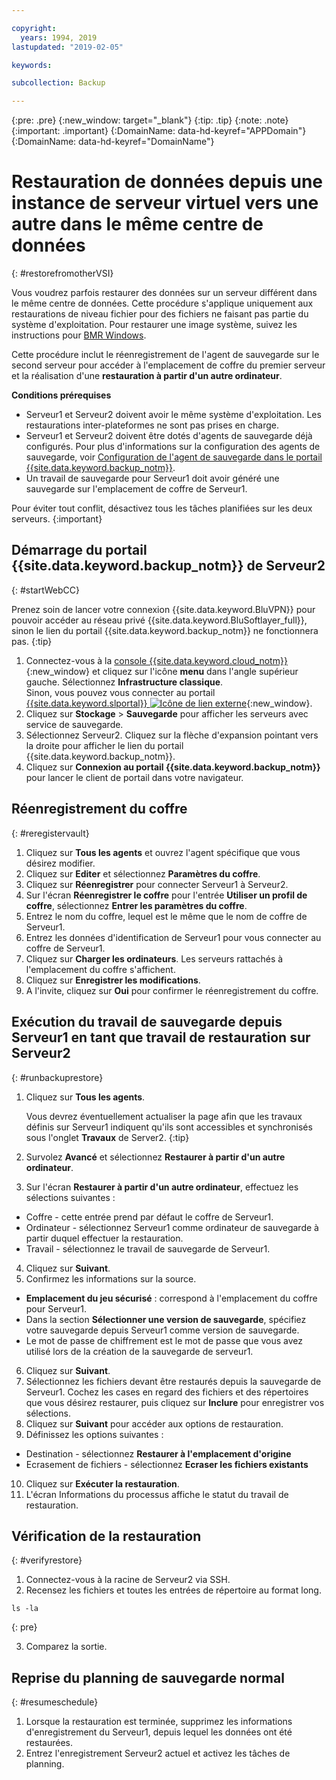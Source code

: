 ```yaml
---

copyright:
  years: 1994, 2019
lastupdated: "2019-02-05"

keywords:

subcollection: Backup

---
```

{:pre: .pre}
{:new_window: target="_blank"}
{:tip: .tip}
{:note: .note}
{:important: .important}
{:DomainName: data-hd-keyref="APPDomain"}
{:DomainName: data-hd-keyref="DomainName"}

# Restauration de données depuis une instance de serveur virtuel vers une autre dans le même centre de données
{: #restorefromotherVSI}

Vous voudrez parfois restaurer des données sur un serveur différent dans le même centre de données. Cette procédure s'applique uniquement aux restaurations de niveau fichier pour des fichiers ne faisant pas partie du système d'exploitation. Pour restaurer une image système, suivez les instructions pour [BMR Windows](/docs/infrastructure/Backup?topic=Backup-restoreBMR).

Cette procédure inclut le réenregistrement de l'agent de sauvegarde sur le second serveur pour accéder à l'emplacement de coffre du premier serveur et la réalisation d'une **restauration à partir d'un autre ordinateur**.

**Conditions prérequises**

- Serveur1 et Serveur2 doivent avoir le même système d'exploitation. Les restaurations inter-plateformes ne sont pas prises en charge.
- Serveur1 et Serveur2 doivent être dotés d'agents de sauvegarde déjà configurés. Pour plus d'informations sur la configuration des agents de sauvegarde, voir [Configuration de l'agent de sauvegarde dans le portail {{site.data.keyword.backup_notm}}](/docs/infrastructure/Backup?topic=Backup-gettingstarted#gettingstarted).
- Un travail de sauvegarde pour Serveur1 doit avoir généré une sauvegarde sur l'emplacement de coffre de Serveur1.

Pour éviter tout conflit, désactivez tous les tâches planifiées sur les deux serveurs.
{:important}

## Démarrage du portail {{site.data.keyword.backup_notm}} de Serveur2
{: #startWebCC}

Prenez soin de lancer votre connexion {{site.data.keyword.BluVPN}} pour pouvoir accéder au réseau privé {{site.data.keyword.BluSoftlayer_full}}, sinon le lien du portail {{site.data.keyword.backup_notm}} ne fonctionnera pas.
{:tip}

1. Connectez-vous à la [console {{site.data.keyword.cloud_notm}}](https://{DomainName}/){:new_window} et cliquez sur l'icône **menu** dans l'angle supérieur gauche. Sélectionnez **Infrastructure classique**. <br/>
   Sinon, vous pouvez vous connecter au portail [{{site.data.keyword.slportal}} ![Icône de lien externe](../../icons/launch-glyph.svg "Icône de lien externe")](https://control.softlayer.com/){:new_window}.
2. Cliquez sur **Stockage** > **Sauvegarde** pour afficher les serveurs avec service de sauvegarde.
3. Sélectionnez Serveur2. Cliquez sur la flèche d'expansion pointant vers la droite pour afficher le lien du portail {{site.data.keyword.backup_notm}}.
4. Cliquez sur **Connexion au portail {{site.data.keyword.backup_notm}}** pour lancer le client de portail dans votre navigateur.

## Réenregistrement du coffre
{: #reregistervault}

1. Cliquez sur **Tous les agents** et ouvrez l'agent spécifique que vous désirez modifier.
2. Cliquez sur **Editer** et sélectionnez **Paramètres du coffre**.
3. Cliquez sur **Réenregistrer** pour connecter Serveur1 à Serveur2.
4. Sur l'écran **Réenregistrer le coffre** pour l'entrée **Utiliser un profil de coffre**, sélectionnez **Entrer les paramètres du coffre**.
5. Entrez le nom du coffre, lequel est le même que le nom de coffre de Serveur1.
6. Entrez les données d'identification de Serveur1 pour vous connecter au coffre de Serveur1.
7. Cliquez sur **Charger les ordinateurs**. Les serveurs rattachés à l'emplacement du coffre s'affichent.
8. Cliquez sur **Enregistrer les modifications**.
9. A l'invite, cliquez sur **Oui** pour confirmer le réenregistrement du coffre.

## Exécution du travail de sauvegarde depuis Serveur1 en tant que travail de restauration sur Serveur2
{: #runbackuprestore}

1. Cliquez sur **Tous les agents**.

   Vous devrez éventuellement actualiser la page afin que les travaux définis sur Serveur1 indiquent qu'ils sont accessibles et synchronisés sous l'onglet **Travaux** de Server2.
   {:tip}
2. Survolez **Avancé** et sélectionnez **Restaurer à partir d'un autre ordinateur**.
3. Sur l'écran **Restaurer à partir d'un autre ordinateur**, effectuez les sélections suivantes :
  - Coffre - cette entrée prend par défaut le coffre de Serveur1.
  - Ordinateur - sélectionnez Serveur1 comme ordinateur de sauvegarde à partir duquel effectuer la restauration.
  - Travail - sélectionnez le travail de sauvegarde de Serveur1.
4. Cliquez sur **Suivant**.
5. Confirmez les informations sur la source.
  - **Emplacement du jeu sécurisé** : correspond à l'emplacement du coffre pour Serveur1.
  - Dans la section **Sélectionner une version de sauvegarde**, spécifiez votre sauvegarde depuis Serveur1 comme version de sauvegarde.
  - Le mot de passe de chiffrement est le mot de passe que vous avez utilisé lors de la création de la sauvegarde de serveur1.
6. Cliquez sur **Suivant**.
7. Sélectionnez les fichiers devant être restaurés depuis la sauvegarde de Serveur1. Cochez les cases en regard des fichiers et des répertoires que vous désirez restaurer, puis cliquez sur **Inclure** pour enregistrer vos sélections.
8. Cliquez sur **Suivant** pour accéder aux options de restauration.
9. Définissez les options suivantes :
  - Destination - sélectionnez **Restaurer à l'emplacement d'origine**
  - Ecrasement de fichiers - sélectionnez **Ecraser les fichiers existants**
10. Cliquez sur **Exécuter la restauration**.
11. L'écran Informations du processus affiche le statut du travail de restauration.


## Vérification de la restauration
{: #verifyrestore}

1. Connectez-vous à la racine de Serveur2 via SSH.
2. Recensez les fichiers et toutes les entrées de répertoire au format long.
  ```
  ls -la
  ```
  {: pre}

3. Comparez la sortie.

## Reprise du planning de sauvegarde normal
{: #resumeschedule}

1. Lorsque la restauration est terminée, supprimez les informations d'enregistrement du Serveur1, depuis lequel les données ont été restaurées.
2. Entrez l'enregistrement Serveur2 actuel et activez les tâches de planning.
